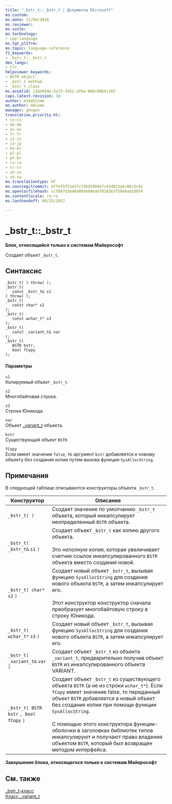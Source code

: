 ```yaml
---
title: "_bstr_t::_bstr_t | Документы Microsoft"
ms.custom: 
ms.date: 11/04/2016
ms.reviewer: 
ms.suite: 
ms.technology:
- cpp-language
ms.tgt_pltfrm: 
ms.topic: language-reference
f1_keywords:
- _bstr_t::_bstr_t
dev_langs:
- C++
helpviewer_keywords:
- BSTR object
- _bstr_t method
- _bstr_t class
ms.assetid: 116d994e-5a72-4351-afbe-866c80b4c165
caps.latest.revision: 10
author: mikeblome
ms.author: mblome
manager: ghogen
translation.priority.ht:
- cs-cz
- de-de
- es-es
- fr-fr
- it-it
- ja-jp
- ko-kr
- pl-pl
- pt-br
- ru-ru
- tr-tr
- zh-cn
- zh-tw
ms.translationtype: HT
ms.sourcegitcommit: 6ffef5f51e57cf36d5984bfc43d023abc8bc5c62
ms.openlocfilehash: ccf087d3b48a00de00eab7016563f59d4ad2d974
ms.contentlocale: ru-ru
ms.lasthandoff: 09/25/2017

---
```

# <a name="bstrtbstrt"></a>_bstr_t::_bstr_t
**Блок, относящийся только к системам Майкрософт**  
  
 Создает объект `_bstr_t`.  
  
## <a name="syntax"></a>Синтаксис  
  
```  
_bstr_t( ) throw( );   
_bstr_t(  
   const _bstr_t& s1   
) throw( );  
_bstr_t(  
   const char* s2   
);  
_bstr_t(  
   const wchar_t* s3   
);  
_bstr_t(  
   const _variant_t& var   
);  
_bstr_t(  
   BSTR bstr,  
   bool fCopy   
);  
```  
  
#### <a name="parameters"></a>Параметры  
 `s1`  
 Копируемый объект `_bstr_t`.  
  
 `s2`  
 Многобайтовая строка.  
  
 `s3`  
 Строка Юникода.  
  
 `var`  
 Объект [_variant_t](../cpp/variant-t-class.md) объекта.  
  
 `bstr`  
 Существующий объект `BSTR`.  
  
 `fCopy`  
 Если имеет значение `false`, то аргумент `bstr` добавляется к новому объекту без создания копии путем вызова функции `SysAllocString`.  
  
## <a name="remarks"></a>Примечания  
 В следующей таблице описываются конструкторы объекта `_bstr_t`.  
  
|Конструктор|Описание|  
|-----------------|-----------------|  
|`_bstr_t( )`|Создает значение по умолчанию `_bstr_t` объекта, который инкапсулирует неопределенный `BSTR` объекта.|  
|`_bstr_t( _bstr_t&`  `s1`  `)`|Создает объект `_bstr_t` как копию другого объекта.<br /><br /> Это *неполную* копия, которая увеличивает счетчик ссылок инкапсулированного `BSTR` объекта вместо создания новой.|  
|`_bstr_t( char*`  `s2`  `)`|Создает новый объект `_bstr_t`, вызывая функцию `SysAllocString` для создания нового объекта `BSTR`, а затем инкапсулирует его.<br /><br /> Этот конструктор конструктор сначала преобразует многобайтовую строку в строку Юникода.|  
|`_bstr_t( wchar_t*`  `s3`  `)`|Создает новый объект `_bstr_t`, вызывая функцию `SysAllocString` для создания нового объекта `BSTR`, а затем инкапсулирует его.|  
|`_bstr_t( _variant_t&`  `var`  `)`|Создает объект `_bstr_t` из объекта `_variant_t`, предварительно получив объект `BSTR` из инкапсулированного объекта VARIANT.|  
|`_bstr_t( BSTR`  `bstr` `, bool`  `fCopy`  `)`|Создает объект `_bstr_t` из существующего объекта `BSTR` (а не из строки `wchar_t*`). Если `fCopy` имеет значение false, то переданный объект `BSTR` добавляется в новый объект без создания копии при помощи функции `SysAllocString`.<br /><br /> С помощью этого конструктора функции-оболочки в заголовках библиотек типов инкапсулируют и получают право владения объектом `BSTR`, который был возвращен методом интерфейса.|  
  
 **Завершение блока, относящегося только к системам Майкрософт**  
  
## <a name="see-also"></a>См. также  
 [_bstr_t-класс](../cpp/bstr-t-class.md)   
 [Класс _variant_t](../cpp/variant-t-class.md)
